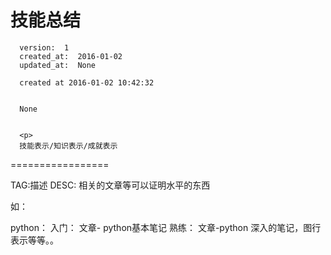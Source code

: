 
  # 技能总结

      version:  1
      created_at:  2016-01-02
      updated_at:  None

      created at 2016-01-02 10:42:32 


      None


      <p>
      技能表示/知识表示/成就表示
=================

TAG:描述
DESC:
	相关的文章等可以证明水平的东西


如：

python：
	入门： 文章- python基本笔记
	熟练：  文章-python 深入的笔记，图行表示等等。。
      </p>

  
